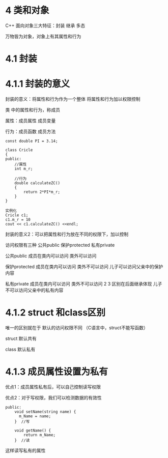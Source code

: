 # 4 类和对象

C++ 面向对象三大特征：封装 继承 多态

万物皆为对象，对象上有其属性和行为

# 4.1 封装
# 4.1.1 封装的意义
封装的意义：将属性和行为作为一个整体   将属性和行为加以权限控制

类  中的属性和行为，称成员

属性：成员属性 成员变量

行为：成员函数 成员方法

    const double PI = 3.14;
    
    class Cricle
    {
    public:
        //属性
        int m_r;
        
        //行为
        double calculateZC()
        {
            return 2*PI*m_r;
        }
    }
    
    实例化 
    Cricle c1;
    c1.m_r = 10
    cout << c1.calculateZC() <<endl;
    
    
 封装的意义2：可以把属性和行为放在不同的权限下，加以控制
 
 访问权限有三种  公共public  保护protected  私有private
 
公共public       成员在类内可以访问  类外可以访问

保护protected    成员在类内可以访问  类外不可以访问   儿子可以访问父亲中的保护内容

私有private      成员在类内可以访问  类外不可以访问      2 3 区别在后面继承体现  儿子不可以访问父亲中的私有内容


# 4.1.2 struct 和class区别
唯一的区别就在于  默认的访问权限不同  （C语言中，struct不能写函数）

struct 默认共有

class 默认私有


# 4.1.3 成员属性设置为私有
优点1：成员属性私有后，可以自己控制读写权限

优点2：对于写权限，我们可以检测数据的有效性

    public:
        void setName(string name) {
          m_Name = name;
        }  //写
        
        void getName() {
            return m_Name;
        }  //读 
        
这样读写私有的属性
